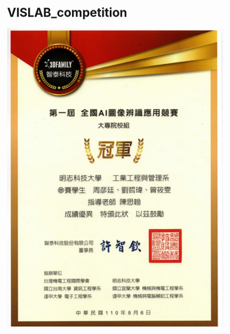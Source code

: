 # VISLAB_competition
![image](https://github.com/HJHJKOKO/VISLAB_competition/blob/main/VISLAB_competition.jpg)
